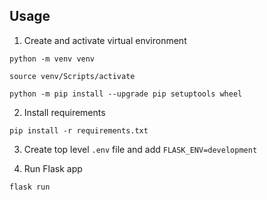 ## Usage

1. Create and activate virtual environment

`python -m venv venv`

`source venv/Scripts/activate`

`python -m pip install --upgrade pip setuptools wheel`

2. Install requirements

`pip install -r requirements.txt`

3. Create top level `.env` file and add `FLASK_ENV=development`

4. Run Flask app

`flask run`
